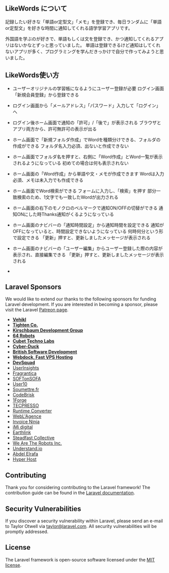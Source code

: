 ## LikeWords について
 記録したい好きな「単語or定型文」「メモ」を登録でき、毎日ランダムに「単語or定型文」を好きな時間に通知してくれる語学学習アプリです。

外国語を学ぶのが好きで、単語もしくは文を登録でき、かつ通知してくれるアプリはないかなとずっと思っていました。
単語は登録できるけど通知はしてくれないアプリが多く、プログラミングを学んだきっかけで自分で作ってみようと思いました。



## LikeWords使い方
- ユーザーオリジナルの学習帳になるようにユーザー登録が必要
    ログイン画面「新規会員登録」から登録できる

- ログイン画面から「メールアドレス」「パスワード」入力して「ログイン」へ

- ログイン後ホーム画面で通知の「許可」/「後で」が表示される
    ブラウザとアプリ両方から、許可無許可の表示が出る

- ホーム画面で「新規フォルダ作成」でWordを種類分けできる、フォルダの作成ができる
    フォルダ名入力必須、出ないと作成できない

- ホーム画面でフォルダ名を押すと、右側に「Word作成」とWord一覧が表示されるようになっている
    初めての場合は何も表示されない

- ホーム画面の「Word作成」から単語や文・メモが作成できます
    Wordは入力必須、メモは未入力でも作成できる

- ホーム画面でWord検索ができる
    フォームに入力し、「検索」を押す
    部分一致検索のため、1文字でも一致したWordが出力される

- ホーム画面の右下のモノクロのベルマークで通知ON/OFFの切替ができる
    通知ONにした時Thanks通知がくるようになっている

- ホーム画面のナビバーの「通知時間設定」から通知時間を設定できる
    通知がOFFになっていると、時間設定できないようになっている
    何時何分という形で設定できる
    「更新」押すと、更新しましたメッセージが表示される

- ホーム画面のナビバーの「ユーザー編集」からユーザー登録した際の内容が表示され、直接編集できる
    「更新」押すと、更新しましたメッセージが表示される

- 



## Laravel Sponsors

We would like to extend our thanks to the following sponsors for funding Laravel development. If you are interested in becoming a sponsor, please visit the Laravel [Patreon page](https://patreon.com/taylorotwell).

- **[Vehikl](https://vehikl.com/)**
- **[Tighten Co.](https://tighten.co)**
- **[Kirschbaum Development Group](https://kirschbaumdevelopment.com)**
- **[64 Robots](https://64robots.com)**
- **[Cubet Techno Labs](https://cubettech.com)**
- **[Cyber-Duck](https://cyber-duck.co.uk)**
- **[British Software Development](https://www.britishsoftware.co)**
- **[Webdock, Fast VPS Hosting](https://www.webdock.io/en)**
- **[DevSquad](https://devsquad.com)**
- [UserInsights](https://userinsights.com)
- [Fragrantica](https://www.fragrantica.com)
- [SOFTonSOFA](https://softonsofa.com/)
- [User10](https://user10.com)
- [Soumettre.fr](https://soumettre.fr/)
- [CodeBrisk](https://codebrisk.com)
- [1Forge](https://1forge.com)
- [TECPRESSO](https://tecpresso.co.jp/)
- [Runtime Converter](http://runtimeconverter.com/)
- [WebL'Agence](https://weblagence.com/)
- [Invoice Ninja](https://www.invoiceninja.com)
- [iMi digital](https://www.imi-digital.de/)
- [Earthlink](https://www.earthlink.ro/)
- [Steadfast Collective](https://steadfastcollective.com/)
- [We Are The Robots Inc.](https://watr.mx/)
- [Understand.io](https://www.understand.io/)
- [Abdel Elrafa](https://abdelelrafa.com)
- [Hyper Host](https://hyper.host)

## Contributing

Thank you for considering contributing to the Laravel framework! The contribution guide can be found in the [Laravel documentation](https://laravel.com/docs/contributions).

## Security Vulnerabilities

If you discover a security vulnerability within Laravel, please send an e-mail to Taylor Otwell via [taylor@laravel.com](mailto:taylor@laravel.com). All security vulnerabilities will be promptly addressed.

## License

The Laravel framework is open-source software licensed under the [MIT license](https://opensource.org/licenses/MIT).
